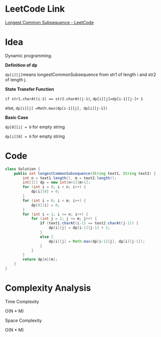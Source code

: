 # LeetCode Link

[Longest Common Subsequence - LeetCode](https://leetcode.com/problems/longest-common-subsequence/)

# Idea

Dynamic programming.

**Definition of dp**

`dp[i][j]`means longestCommonSubsequence from str1 of length i and str2 of length j.

**State Transfer Function**

`if str1.charAt(i-1) == str2.charAt(j-1)`, `dp[i][j]=dp[i-1][j-]+ 1`

else, `dp[i][j] =Math.max(dp[i-1][j], dp[i][j-1])`

**Basic Case**

`dp[0][i] = 0` for empty string

`dp[i][0] = 0` for empty string

# Code

```java
class Solution {
    public int longestCommonSubsequence(String text1, String text2) {
        int n = text1.length(), m = text2.length();
        int[][] dp = new int[n+1][m+1];
        for (int i = 0; i < n; i++) {
            dp[i][0] = 0;
        }
        for (int i = 0; i < m; i++) {
            dp[0][i] = 0;
        }
        for (int i = 1; i <= n; i++) {
            for (int j = 1; j <= m; j++) {
                if (text1.charAt(i-1) == text2.charAt(j-1)) {
                    dp[i][j] = dp[i-1][j-1] + 1;
                }
                else {
                    dp[i][j] = Math.max(dp[i-1][j], dp[i][j-1]);
                }
            }
        }
        return dp[n][m];
    }
}


```

# Complexity Analysis

Time Complexity

O(N \* M)

Space Complexity

O(N \* M)
